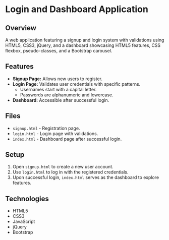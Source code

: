 # Login and Dashboard Application

## Overview

A web application featuring a signup and login system with validations using HTML5, CSS3, jQuery, and a dashboard showcasing HTML5 features, CSS flexbox, pseudo-classes, and a Bootstrap carousel.

## Features

- **Signup Page:** Allows new users to register.
- **Login Page:** Validates user credentials with specific patterns.
  - Usernames start with a capital letter.
  - Passwords are alphanumeric and lowercase.
- **Dashboard:** Accessible after successful login.

## Files

- `signup.html` - Registration page.
- `login.html` - Login page with validations.
- `index.html` - Dashboard page after successful login.

## Setup

1. Open `signup.html` to create a new user account.
2. Use `login.html` to log in with the registered credentials.
3. Upon successful login, `index.html` serves as the dashboard to explore features.

## Technologies

- HTML5
- CSS3
- JavaScript
- jQuery
- Bootstrap
